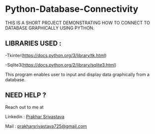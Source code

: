 # Python-Database-Connectivity

THIS IS A SHORT PROJECT DEMONSTRATING HOW TO CONNECT TO DATABASE GRAPHICALLY USING PYTHON.

## LIBRARIES USED : 

-Tkinter(https://docs.python.org/3/library/tk.html)

-Sqlite3(https://docs.python.org/2/library/sqlite3.html)

This program enables user to input and display data graphically from a database. 

## NEED HELP ?
Reach out to me at 

Linkedin : [Prakhar Srivastava](https://www.linkedin.com/in/prakhar-srivastava-14b660193/)

Mail : prakharsrivastava725@gmail.com
